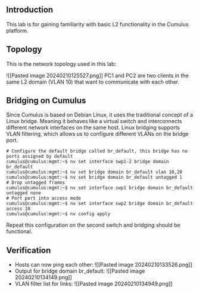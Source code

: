 ## Introduction
This lab is for gaining familiarity with basic L2 functionality in the Cumulus platform.

## Topology
This is the network topology used in this lab:

![[Pasted image 20240210125527.png]]
PC1 and PC2 are two clients in the same L2 domain (VLAN 10) that want to communicate with each other.
## Bridging on Cumulus
Since Cumulus is based on Debian Linux, it uses the traditional concept of a Linux bridge. Meaning it behaves like a virtual switch and interconnects different network interfaces on the same host. Linux bridging supports VLAN filtering, which allows us to configure different VLANs on the bridge port.
```shell
# Configure the default bridge called br_default, this bridge has no ports assigned by default
cumulus@cumulus:mgmt:~$ nv set interface swp1-2 bridge domain br_default
cumulus@cumulus:mgmt:~$ nv set bridge domain br_default vlan 10,20
cumulus@cumulus:mgmt:~$ nv set bridge domain br_default untagged 1
# Drop untagged frames
cumulus@cumulus:mgmt:~$ nv set interface swp1 bridge domain br_default untagged none
# Port port into access mode
cumulus@cumulus:mgmt:~$ nv set interface swp2 bridge domain br_default access 10
cumulus@cumulus:mgmt:~$ nv config apply
```
Repeat this configuration on the second switch and bridging should be functional.
## Verification
- Hosts can now ping each other:
![[Pasted image 20240210133526.png]] 
- Output for bridge domain br_default:
![[Pasted image 20240210134149.png]]
- VLAN filter list for links:
![[Pasted image 20240210134949.png]]